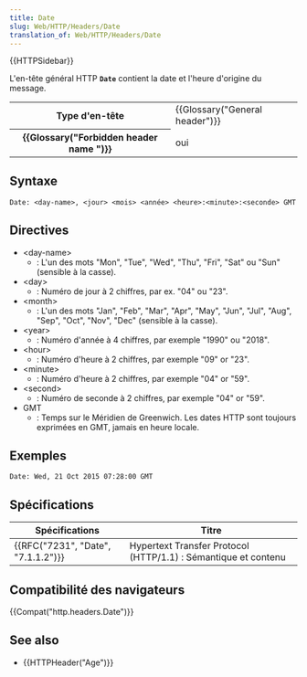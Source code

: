 ```yaml
---
title: Date
slug: Web/HTTP/Headers/Date
translation_of: Web/HTTP/Headers/Date
---
```

{{HTTPSidebar}}

L'en-tête général HTTP **`Date`** contient la date et l'heure d'origine du message.

<table class="properties">
  <tbody>
    <tr>
      <th scope="row">Type d'en-tête</th>
      <td>{{Glossary("General header")}}</td>
    </tr>
    <tr>
      <th scope="row">{{Glossary("Forbidden header name ")}}</th>
      <td>oui</td>
    </tr>
  </tbody>
</table>

## Syntaxe

    Date: <day-name>, <jour> <mois> <année> <heure>:<minute>:<seconde> GMT

## Directives

- \<day-name>
  - : L'un des mots "Mon", "Tue", "Wed", "Thu", "Fri", "Sat" ou "Sun" (sensible à la casse).
- \<day>
  - : Numéro de jour à 2 chiffres, par ex. "04" ou "23".
- \<month>
  - : L'un des mots "Jan", "Feb", "Mar", "Apr", "May", "Jun", "Jul", "Aug", "Sep", "Oct", "Nov", "Dec" (sensible à la casse).
- \<year>
  - : Numéro d'année à 4 chiffres, par exemple "1990" ou "2018".
- \<hour>
  - : Numéro d'heure à 2 chiffres, par exemple "09" or "23".
- \<minute>
  - : Numéro d'heure à 2 chiffres, par exemple "04" or "59".
- \<second>
  - : Numéro de seconde à 2 chiffres, par exemple "04" or "59".
- GMT
  - : Temps sur le Méridien de Greenwich. Les dates HTTP sont toujours exprimées en GMT, jamais en heure locale.

## Exemples

    Date: Wed, 21 Oct 2015 07:28:00 GMT

## Spécifications

| Spécifications                               | Titre                                                          |
| -------------------------------------------- | -------------------------------------------------------------- |
| {{RFC("7231", "Date", "7.1.1.2")}} | Hypertext Transfer Protocol (HTTP/1.1) : Sémantique et contenu |

## Compatibilité des navigateurs

{{Compat("http.headers.Date")}}

## See also

- {{HTTPHeader("Age")}}
